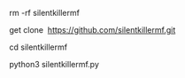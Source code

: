 

rm -rf silentkillermf


get clone  https://github.com/silentkillermf.git


cd silentkillermf 


python3 silentkillermf.py
